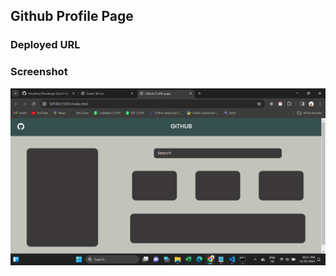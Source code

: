 <h2>Github Profile Page</h2>
<p></p>
<h3>Deployed URL</h3>

<h3>Screenshot</h3>
<img src="./images/screenshot.png" alt="screenshot">

